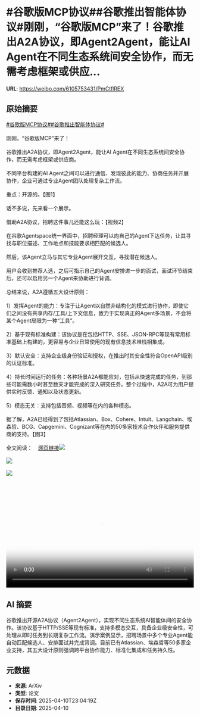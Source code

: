 # #谷歌版MCP协议##谷歌推出智能体协议#刚刚，“谷歌版MCP”来了！谷歌推出A2A协议，即Agent2Agent，能让AI Agent在不同生态系统间安全协作，而无需考虑框架或供应...

**URL**: https://weibo.com/6105753431/PmCtflREX

## 原始摘要

<a href="https://m.weibo.cn/search?containerid=231522type%3D1%26t%3D10%26q%3D%23%E8%B0%B7%E6%AD%8C%E7%89%88MCP%E5%8D%8F%E8%AE%AE%23&amp;extparam=%23%E8%B0%B7%E6%AD%8C%E7%89%88MCP%E5%8D%8F%E8%AE%AE%23" data-hide=""><span class="surl-text">#谷歌版MCP协议#</span></a><a href="https://m.weibo.cn/search?containerid=231522type%3D1%26t%3D10%26q%3D%23%E8%B0%B7%E6%AD%8C%E6%8E%A8%E5%87%BA%E6%99%BA%E8%83%BD%E4%BD%93%E5%8D%8F%E8%AE%AE%23&amp;extparam=%23%E8%B0%B7%E6%AD%8C%E6%8E%A8%E5%87%BA%E6%99%BA%E8%83%BD%E4%BD%93%E5%8D%8F%E8%AE%AE%23" data-hide=""><span class="surl-text">#谷歌推出智能体协议#</span></a><br><br>刚刚，“谷歌版MCP”来了！<br><br>谷歌推出A2A协议，即Agent2Agent，能让AI Agent在不同生态系统间安全协作，而无需考虑框架或供应商。<br><br>不同平台构建的AI Agent之间可以进行通信、发现彼此的能力、协商任务并开展协作，企业可通过专业Agent团队处理复杂工作流。<br><br>重点：开源的。【图1】<br><br>话不多说，先来看一个展示。<br><br>借助A2A协议，招聘这件事儿还能这么玩：【视频2】<br><br>在谷歌Agentspace统一界面中，招聘经理可以向自己的Agent下达任务，让其寻找与职位描述、工作地点和技能要求相匹配的候选人。<br><br>然后，该Agent立马与其它专业Agent展开交互，寻找潜在候选人。<br><br>用户会收到推荐人选，之后可指示自己的Agent安排进一步的面试，面试环节结束后，还可以启用另一个Agent来协助进行背调。<br><br>总结来说，A2A遵循五大设计原则：<br><br>1）发挥Agent的能力：专注于让Agent以自然非结构化的模式进行协作，即使它们之间没有共享内存/工具/上下文信息，致力于实现真正的Agent多场景，不会将某个Agent局限为一种“工具”。<br><br>2）基于现有标准构建：该协议是在包括HTTP、SSE、JSON-RPC等现有常用标准基础上构建的，更容易与企业日常使用的现有信息技术堆栈相集成。<br><br>3）默认安全：支持企业级身份验证和授权，在推出时其安全性符合OpenAPI级别的认证标准。<br><br>4）持长时间运行的任务：各种场景A2A都能应对，包括从快速完成的任务，到那些可能需数小时甚至数天才能完成的深入研究任务。整个过程中，A2A可为用户提供实时反馈、通知以及状态更新。<br><br>5）模态无关：支持包括音频、视频等在内的各种模态。<br><br>据了解，A2A已经得到了包括Atlassian、Box、Cohere、Intuit、Langchain、埃森哲、BCG、Capgemini、Cognizant等在内的50多家技术合作伙伴和服务提供商的支持。【图3】<br><br>全文阅读：<a href="https://weibo.cn/sinaurl?u=https%3A%2F%2Fmp.weixin.qq.com%2Fs%2FDrs9nBevbtIk3kFAa-b0GQ" data-hide=""><span class="url-icon"><img style="width: 1rem;height: 1rem" src="https://h5.sinaimg.cn/upload/2015/09/25/3/timeline_card_small_web_default.png" referrerpolicy="no-referrer"></span><span class="surl-text">网页链接</span></a><img style="" src="https://tvax3.sinaimg.cn/large/006Fd7o3gy1i0brdcqvy3j30zk0mf7do.jpg" referrerpolicy="no-referrer"><br><br><img style="" src="https://tvax1.sinaimg.cn/large/006Fd7o3ly1i0brlo4dvkj31hc0u0jtx.jpg" referrerpolicy="no-referrer"><br><br><img style="" src="https://tvax1.sinaimg.cn/large/006Fd7o3gy1i0brdgots7j30zk0jx46v.jpg" referrerpolicy="no-referrer"><br><br><br clear="both"><div style="clear: both"></div><video controls="controls" poster="https://tvax2.sinaimg.cn/orj480/006Fd7o3ly1i0brln70w0j31hc0u0jtx.jpg" style="width: 100%"><source src="https://f.video.weibocdn.com/o0/Lsj6Tyywlx08nmAQjTKo010412007xxv0E010.mp4?label=mp4_720p&amp;template=1010x720.25.0&amp;ori=0&amp;ps=1CwnkDw1GXwCQx&amp;Expires=1744329770&amp;ssig=zZExPHoQpK&amp;KID=unistore,video"><source src="https://f.video.weibocdn.com/o0/XCFerW38lx08nmAQ89pu010412003Jtu0E010.mp4?label=mp4_hd&amp;template=672x480.25.0&amp;ori=0&amp;ps=1CwnkDw1GXwCQx&amp;Expires=1744329770&amp;ssig=VInaRMBbhy&amp;KID=unistore,video"><source src="https://f.video.weibocdn.com/o0/Gx4OXGY0lx08nmAPHEda010412002hRM0E010.mp4?label=mp4_ld&amp;template=506x360.25.0&amp;ori=0&amp;ps=1CwnkDw1GXwCQx&amp;Expires=1744329770&amp;ssig=P4g8eI16%2F5&amp;KID=unistore,video"><p>视频无法显示，请前往<a href="https://video.weibo.com/show?fid=1034%3A5153908884963373" target="_blank" rel="noopener noreferrer">微博视频</a>观看。</p></video>

## AI 摘要

谷歌推出开源A2A协议（Agent2Agent），实现不同生态系统AI智能体间的安全协作。该协议基于HTTP/SSE等现有标准，支持多模态交互，具备企业级安全性，可处理从即时任务到长期复杂工作流。演示案例显示，招聘场景中多个专业Agent能自动匹配候选人、安排面试并完成背调。目前已有Atlassian、埃森哲等50多家企业支持，其五大设计原则强调跨平台协作能力、标准化集成和任务持久性。

## 元数据

- **来源**: ArXiv
- **类型**: 论文
- **保存时间**: 2025-04-10T23:04:19Z
- **目录日期**: 2025-04-10
